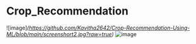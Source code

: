 # Crop_Recommendation
![image]_(https://github.com/Kavitha2642/Crop-Recommendation-Using-ML/blob/main/screenshort2.jpg?raw=true)_
![image](https://github.com/user-attachments/assets/8ebf46a9-06f9-485e-8b07-168ae112583c)
